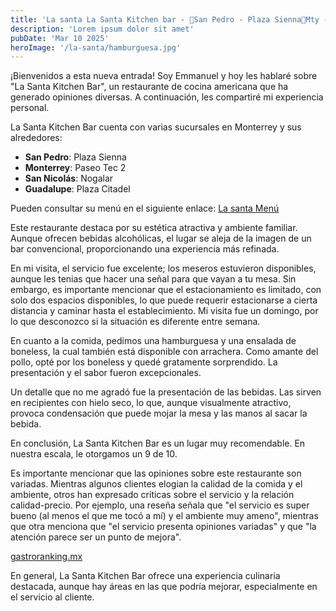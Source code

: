 ```yaml
---
title: 'La santa La Santa Kitchen bar - 📍San Pedro - Plaza Sienna📍Mty - Paseo Tec 2 📍San Nicolás- Nogalar 📍 Plaza Citadel'
description: 'Lorem ipsum dolor sit amet'
pubDate: 'Mar 10 2025'
heroImage: '/la-santa/hamburguesa.jpg'
---
```


¡Bienvenidos a esta nueva entrada\! Soy Emmanuel y hoy les hablaré sobre "La Santa Kitchen Bar", un restaurante de cocina americana que ha generado opiniones diversas. A continuación, les compartiré mi experiencia personal.

La Santa Kitchen Bar cuenta con varias sucursales en Monterrey y sus alrededores:

* **San Pedro**: Plaza Sienna  
* **Monterrey**: Paseo Tec 2  
* **San Nicolás**: Nogalar  
* **Guadalupe**: Plaza Citadel

Pueden consultar su menú en el siguiente enlace:  [La santa Menú](/menus/la-santa)

Este restaurante destaca por su estética atractiva y ambiente familiar. Aunque ofrecen bebidas alcohólicas, el lugar se aleja de la imagen de un bar convencional, proporcionando una experiencia más refinada.

En mi visita, el servicio fue excelente; los meseros estuvieron disponibles, aunque les tenias que hacer una señal para que vayan a tu mesa. Sin embargo, es importante mencionar que el estacionamiento es limitado, con solo dos espacios disponibles, lo que puede requerir estacionarse a cierta distancia y caminar hasta el establecimiento. Mi visita fue un domingo, por lo que desconozco si la situación es diferente entre semana.

En cuanto a la comida, pedimos una hamburguesa y una ensalada de boneless, la cual también está disponible con arrachera. Como amante del pollo, opté por los boneless y quedé gratamente sorprendido. La presentación y el sabor fueron excepcionales.

Un detalle que no me agradó fue la presentación de las bebidas. Las sirven en recipientes con hielo seco, lo que, aunque visualmente atractivo, provoca condensación que puede mojar la mesa y las manos al sacar la bebida.

En conclusión, La Santa Kitchen Bar es un lugar muy recomendable. En nuestra escala, le otorgamos un 9 de 10\.

Es importante mencionar que las opiniones sobre este restaurante son variadas. Mientras algunos clientes elogian la calidad de la comida y el ambiente, otros han expresado críticas sobre el servicio y la relación calidad-precio. Por ejemplo, una reseña señala que "el servicio es super bueno (al menos el que me tocó a mí) y el ambiente muy ameno", mientras que otra menciona que "el servicio presenta opiniones variadas" y que "la atención parece ser un punto de mejora".

[gastroranking.mx](https://gastroranking.mx/r/la-santa-kitchen-bar-mexico_38470/?utm_source=chatgpt.com)

En general, La Santa Kitchen Bar ofrece una experiencia culinaria destacada, aunque hay áreas en las que podría mejorar, especialmente en el servicio al cliente.

